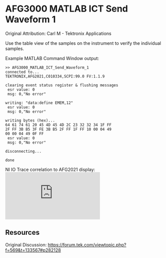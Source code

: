 # AFG3000 MATLAB ICT Send Waveform 1
Original Attribution: Carl M - Tektronix Applications

Use the table view of the samples on the instrument to verify the individual samples.

Example MATLAB Command Window output:
```
>> AFG3000_MATLAB_ICT_Send_Waveform_1
connected to...
TEKTRONIX,AFG2021,C010334,SCPI:99.0 FV:1.1.9

clearing event status register & flushing messages
 esr value: 0
 msg: 0,"No error"

writing: "data:define EMEM,12"
 esr value: 0
 msg: 0,"No error"

writing bytes (hex)...
64 61 74 61 20 45 4D 45 4D 2C 23 32 32 34 1F FF 
2F FF 3B B5 3F FE 3B B5 2F FF 1F FF 10 00 04 49 
00 00 04 49 0F FF 
 esr value: 0
 msg: 0,"No error"

disconnecting...

done
```

NI IO Trace correlation to AFG2021 display:
![afg2k_trace_data](https://forum.tek.com/download/file.php?id=24723)

Resources
---------
Original Discussion:
https://forum.tek.com/viewtopic.php?f=569&t=133567#p282128
